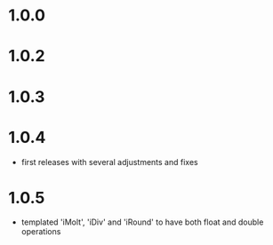 # 1.0.0
# 1.0.2
# 1.0.3
# 1.0.4
- first releases with several adjustments and fixes

# 1.0.5
- templated 'iMolt', 'iDiv' and 'iRound' to have both float and double operations
